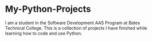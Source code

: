 # My-Python-Projects
I am a student in the Software Development AAS Program at Bates Technical College. 
This is a collection of projects I have finished while learning how to code and use Python.

